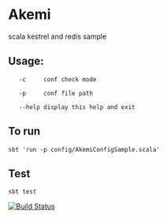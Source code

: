 Akemi
==========
scala kestrel and redis sample


Usage:
--------
       -c     conf check mode

       -p     conf file path

       --help display this help and exit

To run 
--------
    sbt 'run -p config/AkemiConfigSample.scala'


Test
-------- 
    sbt test

[![Build Status](https://secure.travis-ci.org/yoshiori/akemi.png?branch=master)](http://travis-ci.org/yoshiori/akemi)
